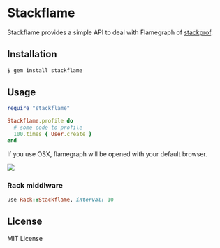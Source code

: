# Stackflame

Stackflame provides a simple API to deal with Flamegraph of [stackprof](https://github.com/tmm1/stackprof).

## Installation

```bash
$ gem install stackflame
```

## Usage

```ruby
require "stackflame"

Stackflame.profile do
  # some code to profile
  100.times { User.create }
end
```

If you use OSX, flamegraph will be opened with your default browser.

![](http://i.gyazo.com/47871c2de985298c61d0fcca041a34d0.png)

### Rack middlware

```ruby
use Rack::Stackflame, interval: 10
```

## License

MIT License
